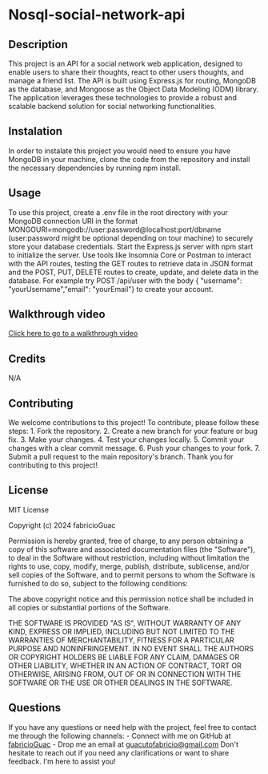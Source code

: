 # Nosql-social-network-api

## Description 

This project is an API for a social network web application, designed to enable users to share their thoughts, react to other users thoughts, and manage a friend list. The API is built using Express.js for routing, MongoDB as the database, and Mongoose as the Object Data Modeling (ODM) library. The application leverages these technologies to provide a robust and scalable backend solution for social networking functionalities.

## Instalation

In order to instalate this project you would need to ensure you have MongoDB in your machine, clone the code from the repository and install the necessary dependencies by running npm install.

## Usage

To use this project, create a .env file in the root directory with your MongoDB connection URI in the format MONGOURI=mongodb://user:password@localhost:port/dbname (user:password might be optional depending on tour machine) to securely store your database credentials. Start the Express.js server with npm start to initialize the server. Use tools like Insomnia Core or Postman to interact with the API routes, testing the GET routes to retrieve data in JSON format and the POST, PUT, DELETE routes to create, update, and delete data in the database. For example try POST /api/user with the body { "username": "yourUsername","email": "yourEmail"} to create your account. 

## Walkthrough video

[Click here to go to a walkthrough video](https://drive.google.com/file/d/1y4JD8M9ZoaqFnso3jXvrEMlbLEqJLr_y/view)


## Credits

N/A

## Contributing

We welcome contributions to this project! To contribute, please follow these steps: 1. Fork the repository. 2. Create a new branch for your feature or bug fix. 3. Make your changes. 4. Test your changes locally. 5. Commit your changes with a clear commit message. 6. Push your changes to your fork. 7. Submit a pull request to the main repository's branch. Thank you for contributing to this project!


## License

MIT License

Copyright (c) 2024 fabricioGuac

Permission is hereby granted, free of charge, to any person obtaining a copy
of this software and associated documentation files (the "Software"), to deal
in the Software without restriction, including without limitation the rights
to use, copy, modify, merge, publish, distribute, sublicense, and/or sell
copies of the Software, and to permit persons to whom the Software is
furnished to do so, subject to the following conditions:

The above copyright notice and this permission notice shall be included in all
copies or substantial portions of the Software.

THE SOFTWARE IS PROVIDED "AS IS", WITHOUT WARRANTY OF ANY KIND, EXPRESS OR
IMPLIED, INCLUDING BUT NOT LIMITED TO THE WARRANTIES OF MERCHANTABILITY,
FITNESS FOR A PARTICULAR PURPOSE AND NONINFRINGEMENT. IN NO EVENT SHALL THE
AUTHORS OR COPYRIGHT HOLDERS BE LIABLE FOR ANY CLAIM, DAMAGES OR OTHER
LIABILITY, WHETHER IN AN ACTION OF CONTRACT, TORT OR OTHERWISE, ARISING FROM,
OUT OF OR IN CONNECTION WITH THE SOFTWARE OR THE USE OR OTHER DEALINGS IN THE
SOFTWARE.

## Questions

If you have any questions or need help with the project, feel free to contact me through the following channels: - Connect with me on GitHub at [fabricioGuac](https://github.com/fabricioGuac)  - Drop me an email at [guacutofabricio@gmail.com](https://github.com/guacutofabricio@gmail.com)   Don't hesitate to reach out if you need any clarifications or want to share feedback. I'm here to assist you!